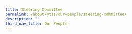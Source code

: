 ```yaml
---
title: Steering Committee
permalink: /about-ytss/our-people/steering-committee/
description: ""
third_nav_title: Our People
---
```

